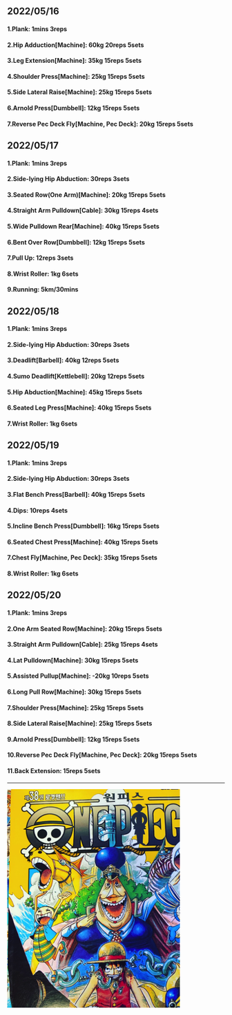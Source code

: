 ## 2022/05/16
#### 1.Plank: 1mins 3reps
#### 2.Hip Adduction\[Machine\]: 60kg 20reps 5sets
#### 3.Leg Extension\[Machine]: 35kg 15reps 5sets
#### 4.Shoulder Press\[Machine\]: 25kg 15reps 5sets
#### 5.Side Lateral Raise\[Machine\]: 25kg 15reps 5sets
#### 6.Arnold Press\[Dumbbell\]: 12kg 15reps 5sets
#### 7.Reverse Pec Deck Fly\[Machine, Pec Deck\]: 20kg 15reps 5sets

## 2022/05/17
#### 1.Plank: 1mins 3reps
#### 2.Side-lying Hip Abduction: 30reps 3sets
#### 3.Seated Row(One Arm)\[Machine\]: 20kg 15reps 5sets
#### 4.Straight Arm Pulldown\[Cable\]: 30kg 15reps 4sets
#### 5.Wide Pulldown Rear\[Machine\]: 40kg 15reps 5sets
#### 6.Bent Over Row\[Dumbbell\]: 12kg 15reps 5sets
#### 7.Pull Up: 12reps 3sets
#### 8.Wrist Roller: 1kg 6sets
#### 9.Running: 5km/30mins

## 2022/05/18
#### 1.Plank: 1mins 3reps
#### 2.Side-lying Hip Abduction: 30reps 3sets
#### 3.Deadlift\[Barbell\]: 40kg 12reps 5sets
#### 4.Sumo Deadlift\[Kettlebell\]: 20kg 12reps 5sets
#### 5.Hip Abduction\[Machine\]: 45kg 15reps 5sets
#### 6.Seated Leg Press\[Machine\]: 40kg 15reps 5sets
#### 7.Wrist Roller: 1kg 6sets

## 2022/05/19
#### 1.Plank: 1mins 3reps
#### 2.Side-lying Hip Abduction: 30reps 3sets
#### 3.Flat Bench Press\[Barbell\]: 40kg 15reps 5sets
#### 4.Dips: 10reps 4sets
#### 5.Incline Bench Press\[Dumbbell\]: 16kg 15reps 5sets 
#### 6.Seated Chest Press\[Machine\]: 40kg 15reps 5sets 
#### 7.Chest Fly\[Machine, Pec Deck\]: 35kg 15reps 5sets
#### 8.Wrist Roller: 1kg 6sets

## 2022/05/20
#### 1.Plank: 1mins 3reps
#### 2.One Arm Seated Row\[Machine\]: 20kg 15reps 5sets
#### 3.Straight Arm Pulldown\[Cable\]: 25kg 15reps 4sets
#### 4.Lat Pulldown\[Machine\]: 30kg 15reps 5sets
#### 5.Assisted Pullup\[Machine\]: -20kg 10reps 5sets
#### 6.Long Pull Row\[Machine]: 30kg 15reps 5sets
#### 7.Shoulder Press\[Machine\]: 25kg 15reps 5sets
#### 8.Side Lateral Raise\[Machine\]: 25kg 15reps 5sets
#### 9.Arnold Press\[Dumbbell\]: 12kg 15reps 5sets
#### 10.Reverse Pec Deck Fly\[Machine, Pec Deck\]: 20kg 15reps 5sets
#### 11.Back Extension: 15reps 5sets

---

<img src='./_resources/__038.png' width='400px' />
